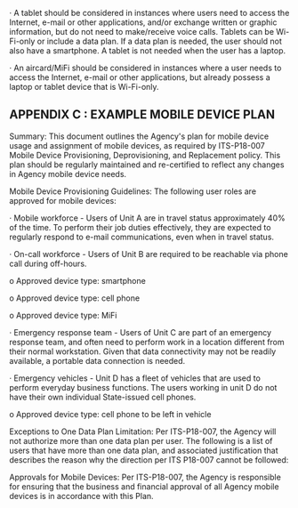· A tablet should be considered in instances where users need to access the Internet, e-mail or other applications, and/or exchange written or graphic information, but do not need to make/receive voice calls. Tablets can be Wi-Fi-only or include a data plan. If a data plan is needed, the user should not also have a smartphone. A tablet is not needed when the user has a laptop.

· An aircard/MiFi should be considered in instances where a user needs to access the Internet, e-mail or other applications, but already possess a laptop or tablet device that is Wi-Fi-only.

## **APPENDIX C : EXAMPLE MOBILE DEVICE PLAN**

Summary: This document outlines the Agency's plan for mobile device usage and assignment of mobile devices, as required by ITS-P18-007 Mobile Device Provisioning, Deprovisioning, and Replacement policy. This plan should be regularly maintained and re-certified to reflect any changes in Agency mobile device needs.

Mobile Device Provisioning Guidelines: The following user roles are approved for mobile devices:

· Mobile workforce - Users of Unit A are in travel status approximately 40% of the time. To perform their job duties effectively, they are expected to regularly respond to e-mail communications, even when in travel status.

· On-call workforce - Users of Unit B are required to be reachable via phone call during off-hours.

o Approved device type: smartphone

o Approved device type: cell phone

o Approved device type: MiFi

· Emergency response team - Users of Unit C are part of an emergency response team, and often need to perform work in a location different from their normal workstation. Given that data connectivity may not be readily available, a portable data connection is needed.

· Emergency vehicles - Unit D has a fleet of vehicles that are used to perform everyday business functions. The users working in unit D do not have their own individual State-issued cell phones.

o Approved device type: cell phone to be left in vehicle

Exceptions to One Data Plan Limitation: Per ITS-P18-007, the Agency will not authorize more than one data plan per user. The following is a list of users that have more than one data plan, and associated justification that describes the reason why the direction per ITS P18-007 cannot be followed:

Approvals for Mobile Devices: Per ITS-P18-007, the Agency is responsible for ensuring that the business and financial approval of all Agency mobile devices is in accordance with this Plan.